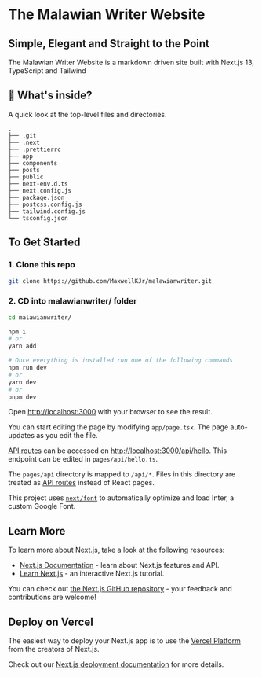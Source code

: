 # The Malawian Writer Website

## Simple, Elegant and Straight to the Point

The Malawian Writer Website is a markdown driven site built with Next.js 13, TypeScript and Tailwind

## 🧐 What's inside?

A quick look at the top-level files and directories.

    .
    ├── .git
    ├── .next
    ├── .prettierrc
    ├── app
    ├── components
    ├── posts
    ├── public
    ├── next-env.d.ts
    ├── next.config.js
    ├── package.json
    ├── postcss.config.js
    ├── tailwind.config.js
    └── tsconfig.json

## To Get Started
### 1. Clone this repo

```bash
git clone https://github.com/MaxwellKJr/malawianwriter.git
```

### 2. CD into malawianwriter/ folder

```bash
cd malawianwriter/

npm i
# or
yarn add

# Once everything is installed run one of the following commands
npm run dev
# or
yarn dev
# or
pnpm dev
```

Open [http://localhost:3000](http://localhost:3000) with your browser to see the result.

You can start editing the page by modifying `app/page.tsx`. The page auto-updates as you edit the file.

[API routes](https://nextjs.org/docs/api-routes/introduction) can be accessed on [http://localhost:3000/api/hello](http://localhost:3000/api/hello). This endpoint can be edited in `pages/api/hello.ts`.

The `pages/api` directory is mapped to `/api/*`. Files in this directory are treated as [API routes](https://nextjs.org/docs/api-routes/introduction) instead of React pages.

This project uses [`next/font`](https://nextjs.org/docs/basic-features/font-optimization) to automatically optimize and load Inter, a custom Google Font.

## Learn More

To learn more about Next.js, take a look at the following resources:

- [Next.js Documentation](https://nextjs.org/docs) - learn about Next.js features and API.
- [Learn Next.js](https://nextjs.org/learn) - an interactive Next.js tutorial.

You can check out [the Next.js GitHub repository](https://github.com/vercel/next.js/) - your feedback and contributions are welcome!

## Deploy on Vercel

The easiest way to deploy your Next.js app is to use the [Vercel Platform](https://vercel.com/new?utm_medium=default-template&filter=next.js&utm_source=create-next-app&utm_campaign=create-next-app-readme) from the creators of Next.js.

Check out our [Next.js deployment documentation](https://nextjs.org/docs/deployment) for more details.
